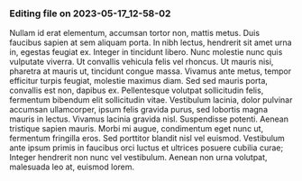 

### Editing file on 2023-05-17_12-58-02

Nullam id erat elementum, accumsan tortor non, mattis metus. Duis faucibus sapien at sem aliquam porta. In nibh lectus, hendrerit sit amet urna in, egestas feugiat ex. Integer in tincidunt libero. Nunc molestie nunc quis vulputate viverra. Ut convallis vehicula felis vel rhoncus. Ut mauris nisi, pharetra at mauris ut, tincidunt congue massa. Vivamus ante metus, tempor efficitur turpis feugiat, molestie maximus diam. Sed sed mauris porta, convallis est non, dapibus ex.
Pellentesque volutpat sollicitudin felis, fermentum bibendum elit sollicitudin vitae. Vestibulum lacinia, dolor pulvinar accumsan ullamcorper, ipsum felis gravida purus, sed lobortis magna mauris in lectus. Vivamus lacinia gravida nisl. Suspendisse potenti. Aenean tristique sapien mauris. Morbi mi augue, condimentum eget nunc ut, fermentum fringilla eros. Sed porttitor blandit nisl vel euismod. Vestibulum ante ipsum primis in faucibus orci luctus et ultrices posuere cubilia curae; Integer hendrerit non nunc vel vestibulum. Aenean non urna volutpat, malesuada leo at, euismod lorem.


